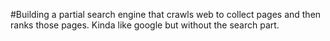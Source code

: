 #Building a partial search engine that crawls web to collect pages and then ranks those pages. Kinda like google but without the  search part.
